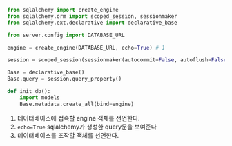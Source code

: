 

```python
from sqlalchemy import create_engine
from sqlalchemy.orm import scoped_session, sessionmaker
from sqlalchemy.ext.declarative import declarative_base

from server.config import DATABASE_URL 

engine = create_engine(DATABASE_URL, echo=True) # 1

session = scoped_session(sessionmaker(autocommit=False, autoflush=False, bind=engine)) # 2

Base = declarative_base()
Base.query = session.query_property()

def init_db():
    import models
    Base.metadata.create_all(bind=engine)
```

1. 데이터베이스에 접속할 engine 객체를 선언한다.
  1. `echo=True` sqlalchemy가 생성한 query문을 보여준다	
2. 데이터베이스를 조작할 객체를 선언한다.

